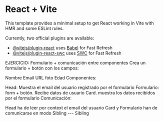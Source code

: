# React + Vite

This template provides a minimal setup to get React working in Vite with HMR and some ESLint rules.

Currently, two official plugins are available:

- [@vitejs/plugin-react](https://github.com/vitejs/vite-plugin-react/blob/main/packages/plugin-react/README.md) uses [Babel](https://babeljs.io/) for Fast Refresh
- [@vitejs/plugin-react-swc](https://github.com/vitejs/vite-plugin-react-swc) uses [SWC](https://swc.rs/) for Fast Refresh


EJERCICIO: Formulario + comunicación entre componentes
Crea un formulario + botón con los campos:

Nombre
Email
URL foto
Edad
Componentes:

Head: Muestra el email del usuario registrado por el formulario
Formulario: form + botón. Recibe datos de usuario
Card. muestra los datos recibidos por el formulario
Comunicación:

Head ha de leer por context el email del usuario
Card y Formulario han de comunicarse en modo Sibling --- Sibling